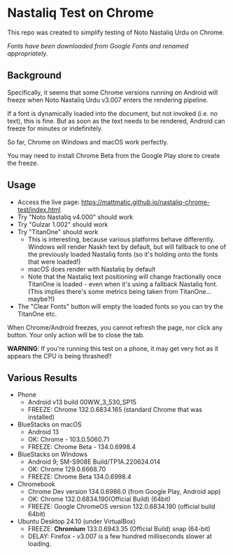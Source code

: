 # Nastaliq Test on Chrome

This repo was created to simplify testing of Noto Nastaliq Urdu on Chrome.

_Fonts have been downloaded from Google Fonts and renamed appropriately._

## Background

Specifically, it seems that some Chrome versions running on Android will freeze when Noto Nastaliq Urdu v3.007 enters the rendering pipeline.

If a font is dynamically loaded into the document, but not invoked (i.e. no text), this is fine.
But as soon as the text needs to be rendered, Android can freeze for minutes or indefinitely.

So far, Chrome on Windows and macOS work perfectly.

You may need to install Chrome Beta from the Google Play store to create the freeze.

## Usage
- Access the live page: https://mattmatic.github.io/nastaliq-chrome-test/index.html
- Try "Noto Nastaliq v4.000" should work
- Try "Gulzar 1.002" should work
- Try "TitanOne" should work
    - This is interesting, because various platforms behave differently. Windows will render Naskh text by default, but will fallback to one of the previously loaded Nastaliq fonts (so it's holding onto the fonts that were loaded!)
    - macOS does render with Nastaliq by default
    - Note that the Nastaliq text positioning will change fractionally once TitanOne is loaded - even when it's using a fallback Nastaliq font. (This implies there's some metrics being taken from TitanOne... maybe?!)
- The "Clear Fonts" button will empty the loaded fonts so you can try the TitanOne etc.

When Chrome/Android freezes, you cannot refresh the page, nor click any button.
Your only action will be to close the tab.

**WARNING**: If you're running this test on a phone, it may get very hot as it appears the CPU is being thrashed!!

## Various Results
- Phone
	- Android v13 build 00WW_3_530_SP15
	- FREEZE: Chrome 132.0.6834.165 (standard Chrome that was installed)
- BlueStacks on macOS
	- Android 13
	- OK: Chrome - 103.0.5060.71
	- FREEZE: Chrome Beta - 134.0.6998.4
- BlueStacks on Windows
	- Android 9; SM-S908E Build/TP1A.220624.014
	- OK: Chrome 129.0.6668.70
	- FREEZE: Chrome Beta 134.0.6998.4
- Chromebook
	- Chrome Dev version 134.0.6986.0 (from Google Play, Android app)
	- OK: Chrome 132.0.6834.190(Official Build) (64bit)
	- FREEZE: Google ChromeOS version 132.0.6834.190 (official build 64bit)
- Ubuntu Desktop 24.10 (under VirtualBox)
	- FREEZE: **Chromium** 133.0.6943.35 (Official Build) snap (64-bit)
	- DELAY: Firefox - v3.007 is a few hundred milliseconds slower at loading.

